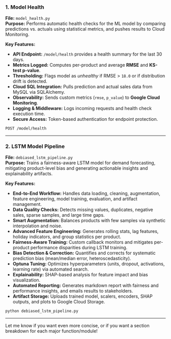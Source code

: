 
### 1. Model Health
**File:** `model_health.py`  
**Purpose:** Performs automatic health checks for the ML model by comparing predictions vs. actuals using statistical metrics, and pushes results to Cloud Monitoring.

**Key Features:**  
- **API Endpoint:** `/model/health` provides a health summary for the last 30 days.  
- **Metrics Logged:** Computes per-product and average **RMSE** and **KS-test p-value**.  
- **Thresholding:** Flags model as *unhealthy* if RMSE > `18.0` or if distribution drift is detected.  
- **Cloud SQL Integration:** Pulls prediction and actual sales data from MySQL via SQLAlchemy.  
- **Observability:** Sends custom metrics (`rmse`, `p_value`) to **Google Cloud Monitoring**.  
- **Logging & Middleware:** Logs incoming requests and health check execution time.  
- **Secure Access:** Token-based authentication for endpoint protection.

```bash
POST /model/health
```

---

### 2. LSTM Model Pipeline  
**File:** `debiased_lstm_pipeline.py`  
**Purpose:** Trains a fairness-aware LSTM model for demand forecasting, mitigating product-level bias and generating actionable insights and explainability artifacts.

**Key Features:**  
- **End-to-End Workflow:** Handles data loading, cleaning, augmentation, feature engineering, model training, evaluation, and artifact management.
- **Data Quality Checks:** Detects missing values, duplicates, negative sales, sparse samples, and large time gaps.
- **Smart Augmentation:** Balances products with few samples via synthetic interpolation and noise.
- **Advanced Feature Engineering:** Generates rolling stats, lag features, holiday indicators, and group statistics per product.
- **Fairness-Aware Training:** Custom callback monitors and mitigates per-product performance disparities during LSTM training.
- **Bias Detection & Correction:** Quantifies and corrects for systematic prediction bias (mean/median error, heteroscedasticity).
- **Optuna Tuning:** Optimizes hyperparameters (units, dropout, activations, learning rate) via automated search.
- **Explainability:** SHAP-based analysis for feature impact and bias visualization.
- **Automated Reporting:** Generates markdown report with fairness and performance insights, and emails results to stakeholders.
- **Artifact Storage:** Uploads trained model, scalers, encoders, SHAP outputs, and plots to Google Cloud Storage.

```bash
python debiased_lstm_pipeline.py
```

---

Let me know if you want even more concise, or if you want a section breakdown for each major function/module!
